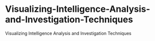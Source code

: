 # Visualizing-Intelligence-Analysis-and-Investigation-Techniques
Visualizing Intelligence Analysis and Investigation Techniques 
